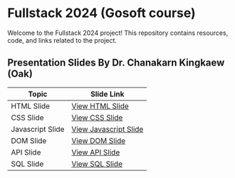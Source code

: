 # Fullstack 2024 (Gosoft course)

Welcome to the Fullstack 2024 project! This repository contains resources, code, and links related to the project.

## Presentation Slides By Dr. Chanakarn Kingkaew (Oak)

| Topic        | Slide Link                                                                                       |
|--------------|-------------------------------------------------------------------------------------------------|
| HTML Slide   | [View HTML Slide](https://docs.google.com/presentation/d/1P3WMtYC50FBSh7NH3-NIe9e0rcTL9HN-ktrZsBg_3UY/edit?usp=sharing) |
| CSS Slide    | [View CSS Slide](https://docs.google.com/presentation/d/1ZM3jU15XtA-QaIqUUs4015hiDU1I_MqjUQGwiZwgi4o/edit?usp=sharing) |
| Javascript Slide    | [View Javascript Slide](https://docs.google.com/presentation/d/1LSdZ8sbZoEftDsYFpUKS95CjzbNZLzM0X5U-WGoq3dc/edit#slide=id.g27006653efc_0_1540) |
| DOM Slide    | [View DOM Slide](https://docs.google.com/presentation/d/1yS3UuwIG8NEzUhoI5Jre2cC0nS3SZeFAKUTyvcBeFwk/edit#slide=id.g2dac6d3a94e_0_815) |
| API Slide    | [View API Slide](https://docs.google.com/presentation/d/18f1gWs6L9SrLhGLKkL82wbl1r8MxjdUWOeV2UWNkd7Y/edit#slide=id.g2d9ff4b879e_0_107) |
| SQL Slide    | [View SQL Slide](https://docs.google.com/presentation/d/1BC2pMeuHBvf5PacOnCHqnbhHTIP3JxKFFZRGNqIVtlg/edit#slide=id.g27163f20162_0_0) |
